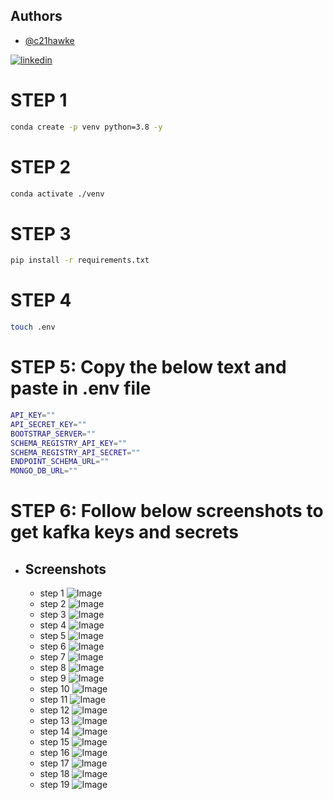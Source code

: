 ## Authors

- [@c21hawke](https://www.github.com/c21hawke)

[![linkedin](https://img.shields.io/badge/linkedin-0A66C2?style=for-the-badge&logo=linkedin&logoColor=white)](https://www.linkedin.com/in/c21hawke)
# STEP 1
```bash
conda create -p venv python=3.8 -y
```
# STEP 2
```bash
conda activate ./venv
```
# STEP 3
```bash
pip install -r requirements.txt
```
# STEP 4
```bash
touch .env
```
# STEP 5: Copy the below text and paste in .env file
```bash
API_KEY=""
API_SECRET_KEY=""
BOOTSTRAP_SERVER=""
SCHEMA_REGISTRY_API_KEY=""
SCHEMA_REGISTRY_API_SECRET=""
ENDPOINT_SCHEMA_URL=""
MONGO_DB_URL=""
```
# STEP 6: Follow below screenshots to get kafka keys and secrets
- ## Screenshots
    - step 1 ![Image](https://github.com/c21hawke/Data-Pipeline-Kafka/blob/2b22e8aa779e2bf8a5352712345408f9e776383c/docs/images/STEP%201.png)
    - step 2 ![Image](https://github.com/c21hawke/Data-Pipeline-Kafka/blob/2b22e8aa779e2bf8a5352712345408f9e776383c/docs/images/STEP%202.png)
    - step 3 ![Image](https://github.com/c21hawke/Data-Pipeline-Kafka/blob/2b22e8aa779e2bf8a5352712345408f9e776383c/docs/images/STEP%203.png)
    - step 4 ![Image](https://github.com/c21hawke/Data-Pipeline-Kafka/blob/2b22e8aa779e2bf8a5352712345408f9e776383c/docs/images/STEP%204.png)
    - step 5 ![Image](https://github.com/c21hawke/Data-Pipeline-Kafka/blob/2b22e8aa779e2bf8a5352712345408f9e776383c/docs/images/STEP%205.png)
    - step 6 ![Image](https://github.com/c21hawke/Data-Pipeline-Kafka/blob/2b22e8aa779e2bf8a5352712345408f9e776383c/docs/images/STEP%206.png)
    - step 7 ![Image](https://github.com/c21hawke/Data-Pipeline-Kafka/blob/2b22e8aa779e2bf8a5352712345408f9e776383c/docs/images/STEP%207.png)
    - step 8 ![Image](https://github.com/c21hawke/Data-Pipeline-Kafka/blob/2b22e8aa779e2bf8a5352712345408f9e776383c/docs/images/STEP%208.png)
    - step 9 ![Image](https://github.com/c21hawke/Data-Pipeline-Kafka/blob/2b22e8aa779e2bf8a5352712345408f9e776383c/docs/images/STEP%209.png)
    - step 10 ![Image](https://github.com/c21hawke/Data-Pipeline-Kafka/blob/2b22e8aa779e2bf8a5352712345408f9e776383c/docs/images/STEP%2010.png)
    - step 11 ![Image](https://github.com/c21hawke/Data-Pipeline-Kafka/blob/2b22e8aa779e2bf8a5352712345408f9e776383c/docs/images/STEP%2011.png)
    - step 12 ![Image](https://github.com/c21hawke/Data-Pipeline-Kafka/blob/2b22e8aa779e2bf8a5352712345408f9e776383c/docs/images/STEP%2012.png)
    - step 13 ![Image](https://github.com/c21hawke/Data-Pipeline-Kafka/blob/2b22e8aa779e2bf8a5352712345408f9e776383c/docs/images/STEP%2013.png)
    - step 14 ![Image](https://github.com/c21hawke/Data-Pipeline-Kafka/blob/2b22e8aa779e2bf8a5352712345408f9e776383c/docs/images/STEP%2014.png)
    - step 15 ![Image](https://github.com/c21hawke/Data-Pipeline-Kafka/blob/2b22e8aa779e2bf8a5352712345408f9e776383c/docs/images/STEP%2015.png)
    - step 16 ![Image](https://github.com/c21hawke/Data-Pipeline-Kafka/blob/2b22e8aa779e2bf8a5352712345408f9e776383c/docs/images/STEP%2016.png)
    - step 17 ![Image](https://github.com/c21hawke/Data-Pipeline-Kafka/blob/2b22e8aa779e2bf8a5352712345408f9e776383c/docs/images/STEP%2017.png)
    - step 18 ![Image](https://github.com/c21hawke/Data-Pipeline-Kafka/blob/2b22e8aa779e2bf8a5352712345408f9e776383c/docs/images/STEP%2018.png)
    - step 19 ![Image](https://github.com/c21hawke/Data-Pipeline-Kafka/blob/2b22e8aa779e2bf8a5352712345408f9e776383c/docs/images/STEP%2019.png)
